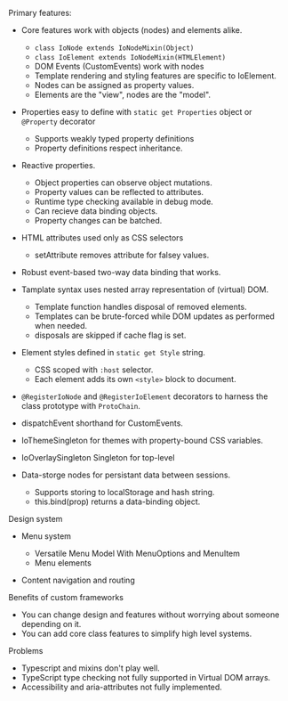Primary features:

* Core features work with objects (nodes) and elements alike.
    - `class IoNode extends IoNodeMixin(Object)`
    - `class IoElement extends IoNodeMixin(HTMLElement)`
    - DOM Events (CustomEvents) work with nodes
    - Template rendering and styling features are specific to IoElement.
    - Nodes can be assigned as property values.
    - Elements are the "view", nodes are the "model".

* Properties easy to define with `static get Properties` object or `@Property` decorator
    - Supports weakly typed property definitions
    - Property definitions respect inheritance.

* Reactive properties.
    - Object properties can observe object mutations.
    - Property values can be reflected to attributes.
    - Runtime type checking available in debug mode.
    - Can recieve data binding objects.
    - Property changes can be batched.

* HTML attributes used only as CSS selectors
    - setAttribute removes attribute for falsey values.

* Robust event-based two-way data binding that works.

* Tamplate syntax uses nested array representation of (virtual) DOM.
    - Template function handles disposal of removed elements.
    - Templates can be brute-forced while DOM updates as performed when needed.
    - disposals are skipped if cache flag is set.

* Element styles defined in `static get Style` string.
    - CSS scoped with `:host` selector.
    - Each element adds its own `<style>` block to document.

* `@RegisterIoNode` and `@RegisterIoElement` decorators to harness the class prototype with `ProtoChain`.

* dispatchEvent shorthand for CustomEvents.

* IoThemeSingleton for themes with property-bound CSS variables.

* IoOverlaySingleton Singleton for top-level 

* Data-storge nodes for persistant data between sessions.
    - Supports storing to localStorage and hash string.
    - this.bind(prop) returns a data-binding object.

Design system

* Menu system
    - Versatile Menu Model With MenuOptions and MenuItem
    - Menu elements

* Content navigation and routing


Benefits of custom frameworks

* You can change design and features without worrying about someone depending on it.
* You can add core class features to simplify high level systems.

Problems

* Typescript and mixins don't play well.
* TypeScript type checking not fully supported in Virtual DOM arrays.
* Accessibility and aria-attributes not fully implemented.
